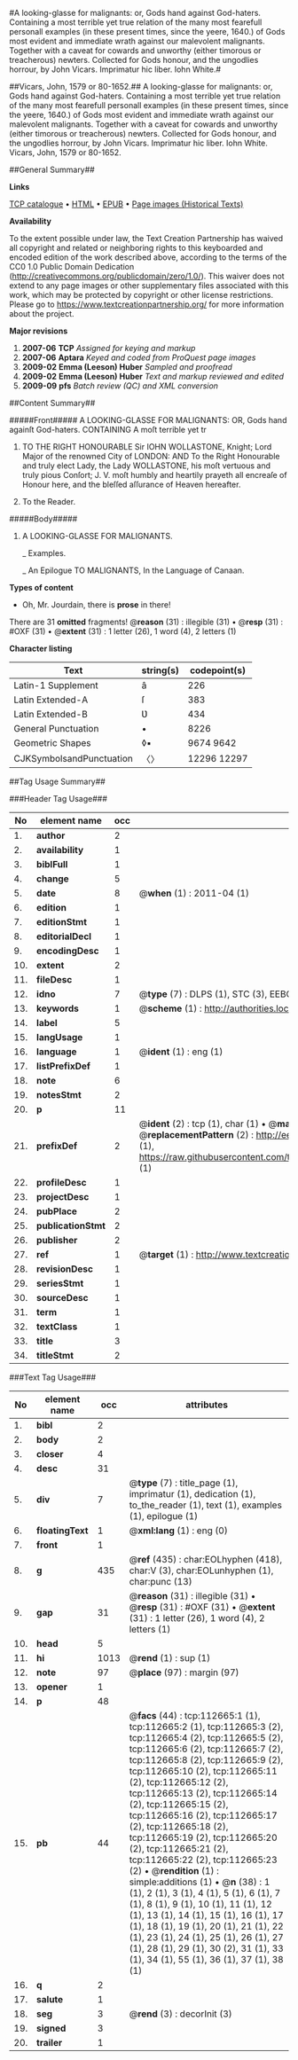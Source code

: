 #A looking-glasse for malignants: or, Gods hand against God-haters. Containing a most terrible yet true relation of the many most fearefull personall examples (in these present times, since the yeere, 1640.) of Gods most evident and immediate wrath against our malevolent malignants. Together with a caveat for cowards and unworthy (either timorous or treacherous) newters. Collected for Gods honour, and the ungodlies horrour, by John Vicars. Imprimatur hic liber. Iohn White.#

##Vicars, John, 1579 or 80-1652.##
A looking-glasse for malignants: or, Gods hand against God-haters. Containing a most terrible yet true relation of the many most fearefull personall examples (in these present times, since the yeere, 1640.) of Gods most evident and immediate wrath against our malevolent malignants. Together with a caveat for cowards and unworthy (either timorous or treacherous) newters. Collected for Gods honour, and the ungodlies horrour, by John Vicars. Imprimatur hic liber. Iohn White.
Vicars, John, 1579 or 80-1652.

##General Summary##

**Links**

[TCP catalogue](http://www.ota.ox.ac.uk/tcp/)  • 
[HTML](http://tei.it.ox.ac.uk/tcp/Texts-HTML/free/A95/A95890.html)  • 
[EPUB](http://tei.it.ox.ac.uk/tcp/Texts-EPUB/free/A95/A95890.epub) • 
[Page images (Historical Texts)](https://historicaltexts.jisc.ac.uk/eebo-99860543e)

**Availability**

To the extent possible under law, the Text Creation Partnership has waived all copyright and related or neighboring rights to this keyboarded and encoded edition of the work described above, according to the terms of the CC0 1.0 Public Domain Dedication (http://creativecommons.org/publicdomain/zero/1.0/). This waiver does not extend to any page images or other supplementary files associated with this work, which may be protected by copyright or other license restrictions. Please go to https://www.textcreationpartnership.org/ for more information about the project.

**Major revisions**

1. __2007-06__ __TCP__ *Assigned for keying and markup*
1. __2007-06__ __Aptara__ *Keyed and coded from ProQuest page images*
1. __2009-02__ __Emma (Leeson) Huber__ *Sampled and proofread*
1. __2009-02__ __Emma (Leeson) Huber__ *Text and markup reviewed and edited*
1. __2009-09__ __pfs__ *Batch review (QC) and XML conversion*

##Content Summary##

#####Front#####
A
LOOKING-GLASSE
FOR
MALIGNANTS:
OR,
Gods hand againſt God-haters. CONTAINING
A moſt terrible yet tr
1. TO THE
RIGHT HONOURABLE
Sir IOHN WOLLASTONE,
Knight; Lord Major of the renowned
City of LONDON:
AND
To the Right Honourable and truly
elect Lady, the Lady WOLLASTONE, his
moſt vertuous and truly pious Conſort; J. V. moſt humbly and heartily prayeth all
encreaſe of Honour here, and the bleſſed aſſurance
of Heaven hereafter.

1. To the Reader.

#####Body#####

1. A
LOOKING-GLASSE
FOR
MALIGNANTS.

    _ Examples.

    _ An Epilogue
TO MALIGNANTS,
In the Language of Canaan.

**Types of content**

  * Oh, Mr. Jourdain, there is **prose** in there!

There are 31 **omitted** fragments! 
 @__reason__ (31) : illegible (31)  •  @__resp__ (31) : #OXF (31)  •  @__extent__ (31) : 1 letter (26), 1 word (4), 2 letters (1)

**Character listing**


|Text|string(s)|codepoint(s)|
|---|---|---|
|Latin-1 Supplement|â|226|
|Latin Extended-A|ſ|383|
|Latin Extended-B|Ʋ|434|
|General Punctuation|•|8226|
|Geometric Shapes|◊▪|9674 9642|
|CJKSymbolsandPunctuation|〈〉|12296 12297|

##Tag Usage Summary##

###Header Tag Usage###

|No|element name|occ|attributes|
|---|---|---|---|
|1.|__author__|2||
|2.|__availability__|1||
|3.|__biblFull__|1||
|4.|__change__|5||
|5.|__date__|8| @__when__ (1) : 2011-04 (1)|
|6.|__edition__|1||
|7.|__editionStmt__|1||
|8.|__editorialDecl__|1||
|9.|__encodingDesc__|1||
|10.|__extent__|2||
|11.|__fileDesc__|1||
|12.|__idno__|7| @__type__ (7) : DLPS (1), STC (3), EEBO-CITATION (1), PROQUEST (1), VID (1)|
|13.|__keywords__|1| @__scheme__ (1) : http://authorities.loc.gov/ (1)|
|14.|__label__|5||
|15.|__langUsage__|1||
|16.|__language__|1| @__ident__ (1) : eng (1)|
|17.|__listPrefixDef__|1||
|18.|__note__|6||
|19.|__notesStmt__|2||
|20.|__p__|11||
|21.|__prefixDef__|2| @__ident__ (2) : tcp (1), char (1)  •  @__matchPattern__ (2) : ([0-9\-]+):([0-9IVX]+) (1), (.+) (1)  •  @__replacementPattern__ (2) : http://eebo.chadwyck.com/downloadtiff?vid=$1&page=$2 (1), https://raw.githubusercontent.com/textcreationpartnership/Texts/master/tcpchars.xml#$1 (1)|
|22.|__profileDesc__|1||
|23.|__projectDesc__|1||
|24.|__pubPlace__|2||
|25.|__publicationStmt__|2||
|26.|__publisher__|2||
|27.|__ref__|1| @__target__ (1) : http://www.textcreationpartnership.org/docs/. (1)|
|28.|__revisionDesc__|1||
|29.|__seriesStmt__|1||
|30.|__sourceDesc__|1||
|31.|__term__|1||
|32.|__textClass__|1||
|33.|__title__|3||
|34.|__titleStmt__|2||


###Text Tag Usage###

|No|element name|occ|attributes|
|---|---|---|---|
|1.|__bibl__|2||
|2.|__body__|2||
|3.|__closer__|4||
|4.|__desc__|31||
|5.|__div__|7| @__type__ (7) : title_page (1), imprimatur (1), dedication (1), to_the_reader (1), text (1), examples (1), epilogue (1)|
|6.|__floatingText__|1| @__xml:lang__ (1) : eng (0)|
|7.|__front__|1||
|8.|__g__|435| @__ref__ (435) : char:EOLhyphen (418), char:V (3), char:EOLunhyphen (1), char:punc (13)|
|9.|__gap__|31| @__reason__ (31) : illegible (31)  •  @__resp__ (31) : #OXF (31)  •  @__extent__ (31) : 1 letter (26), 1 word (4), 2 letters (1)|
|10.|__head__|5||
|11.|__hi__|1013| @__rend__ (1) : sup (1)|
|12.|__note__|97| @__place__ (97) : margin (97)|
|13.|__opener__|1||
|14.|__p__|48||
|15.|__pb__|44| @__facs__ (44) : tcp:112665:1 (1), tcp:112665:2 (1), tcp:112665:3 (2), tcp:112665:4 (2), tcp:112665:5 (2), tcp:112665:6 (2), tcp:112665:7 (2), tcp:112665:8 (2), tcp:112665:9 (2), tcp:112665:10 (2), tcp:112665:11 (2), tcp:112665:12 (2), tcp:112665:13 (2), tcp:112665:14 (2), tcp:112665:15 (2), tcp:112665:16 (2), tcp:112665:17 (2), tcp:112665:18 (2), tcp:112665:19 (2), tcp:112665:20 (2), tcp:112665:21 (2), tcp:112665:22 (2), tcp:112665:23 (2)  •  @__rendition__ (1) : simple:additions (1)  •  @__n__ (38) : 1 (1), 2 (1), 3 (1), 4 (1), 5 (1), 6 (1), 7 (1), 8 (1), 9 (1), 10 (1), 11 (1), 12 (1), 13 (1), 14 (1), 15 (1), 16 (1), 17 (1), 18 (1), 19 (1), 20 (1), 21 (1), 22 (1), 23 (1), 24 (1), 25 (1), 26 (1), 27 (1), 28 (1), 29 (1), 30 (2), 31 (1), 33 (1), 34 (1), 55 (1), 36 (1), 37 (1), 38 (1)|
|16.|__q__|2||
|17.|__salute__|1||
|18.|__seg__|3| @__rend__ (3) : decorInit (3)|
|19.|__signed__|3||
|20.|__trailer__|1||
